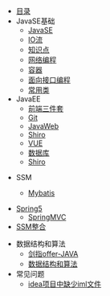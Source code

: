 <!-- Java/_sidebar.md -->

* [目录](【2】学习/Java学习/)
* JavaSE基础
  * [JavaSE](【2】学习/Java学习/JavaSE基础/JavaSE.md)
  * [IO流](【2】学习/Java学习/JavaSE基础/IO流.md)
  * [知识点](【2】学习/Java学习/JavaSE基础/知识点.md)
  * [网络编程](【2】学习/Java学习/JavaSE基础/网络编程.md)
  * [容器](【2】学习/Java学习/JavaSE基础/容器.md)
  * [面向接口编程](【2】学习/Java学习/JavaSE基础/面向接口编程.md)
  * [常用类](【2】学习/Java学习/JavaSE基础/常用类.md)
* JavaEE
  * [前端三件套](【2】学习/Java学习/JavaEE/前端三件套.md)
  * [Git](【2】学习/Java学习/JavaEE/Git.md)
  * [JavaWeb](【2】学习/Java学习/JavaEE/JavaWeb.md)
  * [Shiro](【2】学习/Java学习/JavaEE/Shiro.md)
  * [VUE](【2】学习/Java学习/JavaEE/VUE.md)
  * [数据库](【2】学习/Java学习/JavaEE/《MySQL》.md)
  * [Shiro](【2】学习/Java学习/JavaEE/Shiro.md)

- SSM

  * [Mybatis](【2】学习/Java学习/SSM/Mybatis.md)
* [Spring5](【2】学习/Java学习/SSM/Spring5.md)
  * [SpringMVC](【2】学习/Java学习/SSM/SpringMVC.md)
* [SSM整合](【2】学习/Java学习/SSM/SSM整合.md)

- 数据结构和算法
  - [剑指offer-JAVA](【2】学习/Java学习/数据结构和算法/剑指offer-JAVA.md)
  - [数据结构和算法](【2】学习/Java学习/数据结构和算法/数据结构和算法.md)
- 常见问题
  - [idea项目中缺少iml文件](【2】学习/Java学习/常见问题/idea项目中缺少iml文件.md)

